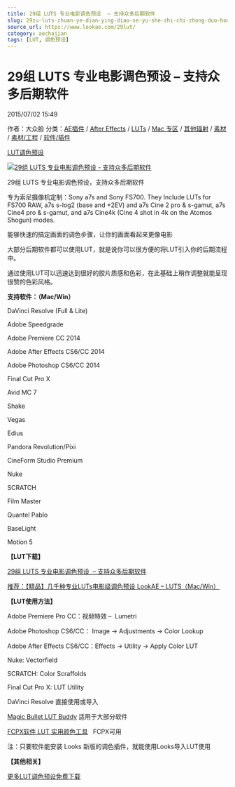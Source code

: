```yaml
---
title: 29组 LUTS 专业电影调色预设  – 支持众多后期软件
slug: 29zu-luts-zhuan-ye-dian-ying-diao-se-yu-she-zhi-chi-zhong-duo-hou-qi-ruan-jian
source_url: https://www.lookae.com/29lut/
category: aechajian
tags: [LUT, 调色预设]
---
```

# 29组 LUTS 专业电影调色预设 – 支持众多后期软件

2015/07/02 15:49

作者：大众脸
分类：[AE插件](https://www.lookae.com/after-effects/aechajian/) / [After Effects](https://www.lookae.com/after-effects/) / [LUTs](https://www.lookae.com/sucai/lutsfile/) / [Mac 专区](https://www.lookae.com/mac-osx/) / [其他辐射](https://www.lookae.com/others/) / [素材](https://www.lookae.com/sucai/) / [素材/工程](https://www.lookae.com/others/sucaigongcheng/) / [软件/插件](https://www.lookae.com/qitarjcj/)

[LUT](https://www.lookae.com/tag/lut/)[调色预设](https://www.lookae.com/tag/%e8%b0%83%e8%89%b2%e9%a2%84%e8%ae%be/)

[![29组 LUTS 专业电影调色预设  - 支持众多后期软件](https://www.lookae.com/wp-content/uploads/2015/07/29lut.jpg "29组 LUTS 专业电影调色预设  - 支持众多后期软件-LookAE.com")](https://www.lookae.com/wp-content/uploads/2015/07/29lut.jpg)

29组 LUTS 专业电影调色预设，支持众多后期软件

专为索尼摄像机定制：Sony a7s and Sony FS700. They Include LUTs for FS700 RAW, a7s s-log2 (base and +2EV) and a7s Cine 2 pro & s-gamut, a7s Cine4 pro & s-gamut, and a7s Cine4k (Cine 4 shot in 4k on the Atomos Shogun) modes.

能够快速的搞定画面的调色步骤，让你的画面看起来更像电影

大部分后期软件都可以使用LUT，就是说你可以很方便的将LUT引入你的后期流程中。

通过使用LUT可以迅速达到很好的胶片质感和色彩，在此基础上稍作调整就能呈现很赞的色彩风格。

**支持软件：（Mac/Win）**

DaVinci Resolve (Full & Lite)

Adobe Speedgrade

Adobe Premiere CC 2014

Adobe After Effects CS6/CC 2014

Adobe Photoshop CS6/CC 2014

Final Cut Pro X

Avid MC 7

Shake

Vegas

Edius

Pandora Revolution/Pixi

CineForm Studio Premium

Nuke

SCRATCH

Film Master

Quantel Pablo

BaseLight

Motion 5

**【LUT下载】**

[29组 LUTS 专业电影调色预设  – 支持众多后期软件](https://www.400gb.com/file/103526249)

[推荐：【精品】几千种专业LUTs电影级调色预设 LookAE – LUTS（Mac/Win）](https://www.lookae.com/lookaeluts/)

**【LUT使用方法】**

Adobe Premiere Pro CC：视频特效 –  Lumetri

Adobe Photoshop CS6/CC： Image → Adjustments → Color Lookup

Adobe After Effects CS6/CC：Effects → Utility → Apply Color LUT

Nuke: Vectorfield

SCRATCH: Color Scraffolds

Final Cut Pro X: LUT Utility

DaVinci Resolve 直接使用或导入

[Magic Bullet LUT Buddy](https://www.redgiant.com/downloads/free-products/) 适用于大部分软件

[FCPX软件 LUT 实用颜色工具](https://www.lookae.com/fcpx-lut/)   FCPX可用

注：只要软件能安装 Looks 新版的调色插件，就能使用Looks导入LUT使用

**【其他相关】**

[更多LUT调色预设免费下载](https://www.lookae.com/tag/lut/)
